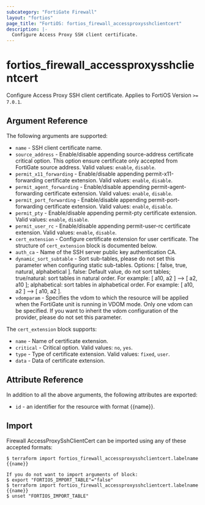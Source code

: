 ```yaml
---
subcategory: "FortiGate Firewall"
layout: "fortios"
page_title: "FortiOS: fortios_firewall_accessproxysshclientcert"
description: |-
  Configure Access Proxy SSH client certificate.
---
```


# fortios_firewall_accessproxysshclientcert
Configure Access Proxy SSH client certificate. Applies to FortiOS Version `>= 7.0.1`.

## Argument Reference

The following arguments are supported:

* `name` - SSH client certificate name.
* `source_address` - Enable/disable appending source-address certificate critical option. This option ensure certificate only accepted from FortiGate source address. Valid values: `enable`, `disable`.
* `permit_x11_forwarding` - Enable/disable appending permit-x11-forwarding certificate extension. Valid values: `enable`, `disable`.
* `permit_agent_forwarding` - Enable/disable appending permit-agent-forwarding certificate extension. Valid values: `enable`, `disable`.
* `permit_port_forwarding` - Enable/disable appending permit-port-forwarding certificate extension. Valid values: `enable`, `disable`.
* `permit_pty` - Enable/disable appending permit-pty certificate extension. Valid values: `enable`, `disable`.
* `permit_user_rc` - Enable/disable appending permit-user-rc certificate extension. Valid values: `enable`, `disable`.
* `cert_extension` - Configure certificate extension for user certificate. The structure of `cert_extension` block is documented below.
* `auth_ca` - Name of the SSH server public key authentication CA.
* `dynamic_sort_subtable` - Sort sub-tables, please do not set this parameter when configuring static sub-tables. Options: [ false, true, natural, alphabetical ]. false: Default value, do not sort tables; true/natural: sort tables in natural order. For example: [ a10, a2 ] --> [ a2, a10 ]; alphabetical: sort tables in alphabetical order. For example: [ a10, a2 ] --> [ a10, a2 ].
* `vdomparam` - Specifies the vdom to which the resource will be applied when the FortiGate unit is running in VDOM mode. Only one vdom can be specified. If you want to inherit the vdom configuration of the provider, please do not set this parameter.

The `cert_extension` block supports:

* `name` - Name of certificate extension.
* `critical` - Critical option. Valid values: `no`, `yes`.
* `type` - Type of certificate extension. Valid values: `fixed`, `user`.
* `data` - Data of certificate extension.


## Attribute Reference

In addition to all the above arguments, the following attributes are exported:
* `id` - an identifier for the resource with format {{name}}.

## Import

Firewall AccessProxySshClientCert can be imported using any of these accepted formats:
```
$ terraform import fortios_firewall_accessproxysshclientcert.labelname {{name}}

If you do not want to import arguments of block:
$ export "FORTIOS_IMPORT_TABLE"="false"
$ terraform import fortios_firewall_accessproxysshclientcert.labelname {{name}}
$ unset "FORTIOS_IMPORT_TABLE"
```
